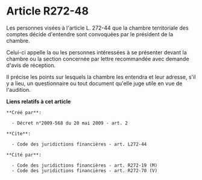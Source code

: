 # Article R272-48

Les personnes visées à l'article L. 272-44 que la chambre territoriale des comptes décide d'entendre sont convoquées par le
président de la chambre. 

Celui-ci appelle la ou les personnes intéressées à se présenter devant la chambre ou la section concernée par lettre
recommandée avec demande d'avis de réception. 

Il précise les points sur lesquels la chambre les entendra et leur adresse, s'il y a lieu, un questionnaire ou tout document
qu'elle juge utile en vue de l'audition.

**Liens relatifs à cet article**

	**Créé par**:

	  - Décret n°2009-568 du 20 mai 2009 - art. 2

	**Cite**:

	  - Code des juridictions financières - art. L272-44

	**Cité par**:

	  - Code des juridictions financières - art. R272-19 (M)
	  - Code des juridictions financières - art. R272-70 (V)
